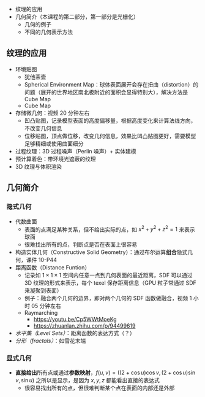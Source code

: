 - 纹理的应用
- 几何简介（本课程的第二部分，第一部分是光栅化）
  - 几何的例子
  - 不同的几何表示方法

## 纹理的应用

- 环境贴图
  - 犹他茶壶
  - Spherical Environment Map：球体表面展开会存在扭曲（distortion）的问题（展开的世界地区南北极附近的面积会显得特别大），解决方法是 Cube Map
  - Cube Map
- 存储微几何：视频 20 分钟左右
  - 凹凸贴图，记录模型表面的高度偏移量，根据高度变化来计算法线方向，不改变几何信息
  - 位移贴图，顶点做位移，改变几何信息，效果比凹凸贴图更好，需要模型足够精细或使用曲面细分
- 过程纹理：3D 过程噪声（Perlin 噪声）+ 实体建模
- 预计算着色：带环境光遮蔽的纹理
- 3D 纹理与体积渲染

## 几何简介

### 隐式几何

- 代数曲面
  - 表面的点满足某种关系，但不给出实际的点，如 $x^2 + y^2 + z^2 = 1$ 来表示球面
  - 很难找出所有的点，判断点是否在表面上很容易
- 构造实体几何（Constructive Solid Geometry）：通过布尔运算**组合**隐式几何，课件 10-P44
- 距离函数（Distance Funtion）
  - 记录如 $1 \times 1 \times 1$ 空间内任意一点到几何表面的最近距离，SDF 可以通过 3D 纹理的形式来表示，每个 texel 保存距离信息（GPU 粒子常通过 SDF 来凝聚到表面）
  - 例子：融合两个几何的边界，即对两个几何的 SDF 函数做融合，视频 1 小时 05 分钟左右
  - Raymarching
    - https://youtu.be/Cp5WWtMoeKg
    - https://zhuanlan.zhihu.com/p/94499619
- *水平集（Level Sets）*：距离函数的表达方式（？）
- *分形（fractals）*：如雪花末端

### 显式几何

- **直接给出**所有点或通过**参数映射**，$f(u, v)=((2+\cos u) \cos v,(2+\cos u) \sin v, \sin u)$ 之所以是显示，是因为 $x, y, z$ 都能看出直接的表达式
  - 很容易找出所有的点，但很难判断某个点在表面的内部还是外部
